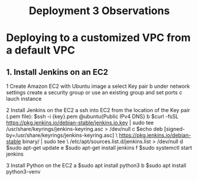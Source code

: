 <h1 align=center>Deployment 3 Observations</h1>

# Deploying to a customized VPC from a default VPC
## 1. Install Jenkins on an EC2
1	Create Amazon EC2 with Ubuntu image
	  a	select Key pair
	  b	under network settings create a security group or use an existing group and set ports
	  c	lauch instance
	
  2	Install Jenkins on the EC2
	  a	ssh into EC2 from the location of the Key pair (.pem file): $ssh -i {key}.pem @ubuntu{Public IPv4 DNS}
	  b	$curl -fsSL https://pkg.jenkins.io/debian-stable/jenkins.io.key | sudo tee  /usr/share/keyrings/jenkins-keyring.asc > /dev/null
	  c	 $echo deb [signed-by=/usr/share/keyrings/jenkins-keyring.asc] \ https://pkg.jenkins.io/debian-stable binary/ | sudo tee \ /etc/apt/sources.list.d/jenkins.list > /dev/null
	  d	$sudo apt-get update
	  e	 $sudo apt-get install jenkins
	  f	$sudo systemctl start jenkins
	
  3	Install Python on the EC2
	  a	$sudo apt install python3
	  b	$sudo apt install python3-venv
